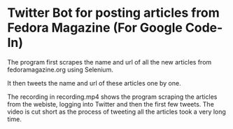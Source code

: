 # Twitter Bot for posting articles from Fedora Magazine (For Google Code-In)

The program first scrapes the name and url of all the new articles from fedoramagazine.org using Selenium.

It then tweets the name and url of these articles one by one.

The recording in recording.mp4 shows the program scraping the articles from the webiste, logging into Twitter and then the first few tweets. The video is cut short as the process of tweeting all the articles took a very long time.